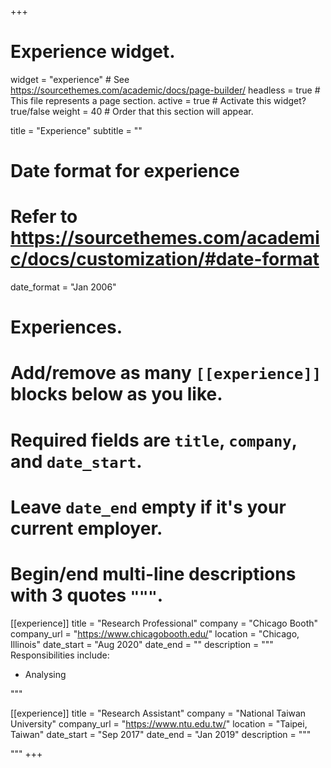 +++
# Experience widget.
widget = "experience"  # See https://sourcethemes.com/academic/docs/page-builder/
headless = true  # This file represents a page section.
active = true  # Activate this widget? true/false
weight = 40  # Order that this section will appear.

title = "Experience"
subtitle = ""

# Date format for experience
#   Refer to https://sourcethemes.com/academic/docs/customization/#date-format
date_format = "Jan 2006"

# Experiences.
#   Add/remove as many `[[experience]]` blocks below as you like.
#   Required fields are `title`, `company`, and `date_start`.
#   Leave `date_end` empty if it's your current employer.
#   Begin/end multi-line descriptions with 3 quotes `"""`.
[[experience]]
  title = "Research Professional"
  company = "Chicago Booth"
  company_url = "https://www.chicagobooth.edu/"
  location = "Chicago, Illinois"
  date_start = "Aug 2020"
  date_end = ""
  description = """
  Responsibilities include:
  
  * Analysing
  
  """

[[experience]]
  title = "Research Assistant"
  company = "National Taiwan University"
  company_url = "https://www.ntu.edu.tw/"
  location = "Taipei, Taiwan"
  date_start = "Sep 2017"
  date_end = "Jan 2019"
  description = """
 
  """
+++
